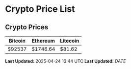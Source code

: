 # Crypto Price List

## Crypto Prices
| Bitcoin | Ethereum | Litecoin |
| ------- | -------- | -------- |
| $92537 | $1746.64 | $81.62 |
**Last Updated:** 2025-04-24 10:44 UTC
**Last Updated:** $DATE$

